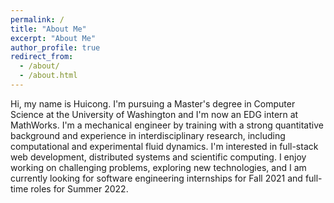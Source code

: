 ```yaml
---
permalink: /
title: "About Me"
excerpt: "About Me"
author_profile: true
redirect_from: 
  - /about/
  - /about.html
---
```


Hi, my name is Huicong. I'm pursuing a Master's degree in Computer Science at the University of Washington and I'm now an EDG intern at MathWorks. I'm a mechanical engineer by training with a strong quantitative background and experience in interdisciplinary research, including computational and experimental fluid dynamics. I'm interested in full-stack web development, distributed systems and scientific computing. I enjoy working on challenging problems, exploring new technologies, and I am currently looking for software engineering internships for Fall 2021 and full-time roles for Summer 2022.
